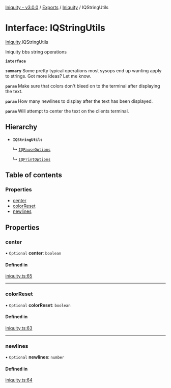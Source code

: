 [Iniquity - v3.0.0](../README.md) / [Exports](../modules.md) / [Iniquity](../modules/Iniquity.md) / IQStringUtils

# Interface: IQStringUtils

[Iniquity](../modules/Iniquity.md).IQStringUtils

Iniquity bbs string operations

**`interface`**

**`summary`** Some pretty typical operations most sysops end up wanting apply to strings. Got more ideas? Let me know.

**`param`** Make sure that colors don't bleed on to the terminal after displaying the text.

**`param`** How many newlines to display after the text has been displayed.

**`param`** Will attempt to center the text on the clients terminal.

## Hierarchy

- **`IQStringUtils`**

  ↳ [`IQPauseOptions`](Iniquity.IQPauseOptions.md)

  ↳ [`IQPrintOptions`](Iniquity.IQPrintOptions.md)

## Table of contents

### Properties

- [center](Iniquity.IQStringUtils.md#center)
- [colorReset](Iniquity.IQStringUtils.md#colorreset)
- [newlines](Iniquity.IQStringUtils.md#newlines)

## Properties

### center

• `Optional` **center**: `boolean`

#### Defined in

[iniquity.ts:65](https://github.com/iniquitybbs/iniquity/blob/015f263/packages/core/src/iniquity.ts#L65)

___

### colorReset

• `Optional` **colorReset**: `boolean`

#### Defined in

[iniquity.ts:63](https://github.com/iniquitybbs/iniquity/blob/015f263/packages/core/src/iniquity.ts#L63)

___

### newlines

• `Optional` **newlines**: `number`

#### Defined in

[iniquity.ts:64](https://github.com/iniquitybbs/iniquity/blob/015f263/packages/core/src/iniquity.ts#L64)
